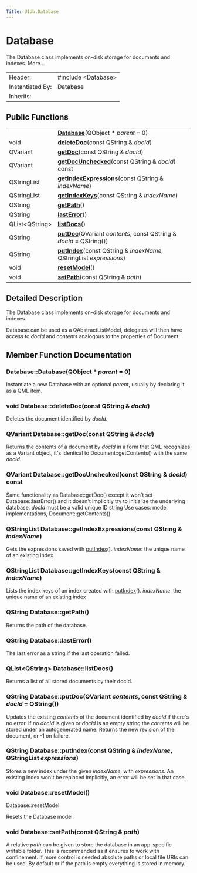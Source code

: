 ```yaml
---
Title: U1db.Database
---
```

        
Database
========

The Database class implements on-disk storage for documents and indexes. More...

|                  |                                                              |
|------------------|--------------------------------------------------------------|
| Header:          | <span class="preprocessor">\#include &lt;Database&gt;</span> |
| Instantiated By: | Database                                                     |
| Inherits:        |                                                              |

<span id="public-functions"></span>
Public Functions
----------------

|                      |                                                                                             |
|----------------------|---------------------------------------------------------------------------------------------|
|                      | **[Database](#Database)**(QObject \* *parent* = 0)                                |
| void                 | **[deleteDoc](#deleteDoc)**(const QString & *docId*)                              |
| QVariant             | **[getDoc](#getDoc)**(const QString & *docId*)                                    |
| QVariant             | **[getDocUnchecked](#getDocUnchecked)**(const QString & *docId*) const            |
| QStringList          | **[getIndexExpressions](#getIndexExpressions)**(const QString & *indexName*)      |
| QStringList          | **[getIndexKeys](#getIndexKeys)**(const QString & *indexName*)                    |
| QString              | **[getPath](#getPath)**()                                                         |
| QString              | **[lastError](#lastError)**()                                                     |
| QList&lt;QString&gt; | **[listDocs](#listDocs)**()                                                       |
| QString              | **[putDoc](#putDoc)**(QVariant *contents*, const QString & *docId* = QString())   |
| QString              | **[putIndex](#putIndex)**(const QString & *indexName*, QStringList *expressions*) |
| void                 | **[resetModel](#resetModel)**()                                                   |
| void                 | **[setPath](#setPath)**(const QString & *path*)                                   |

<span id="details"></span>
Detailed Description
--------------------

The Database class implements on-disk storage for documents and indexes.

Database can be used as a QAbstractListModel, delegates will then have access to *docId* and *contents* analogous to the properties of Document.

Member Function Documentation
-----------------------------

### <span id="Database"></span>Database::<span class="name">Database</span>(<span class="type">QObject</span> \* *parent* = 0)

Instantiate a new Database with an optional *parent*, usually by declaring it as a QML item.

### <span id="deleteDoc"></span><span class="type">void</span> Database::<span class="name">deleteDoc</span>(const <span class="type">QString</span> & *docId*)

Deletes the document identified by *docId*.

### <span id="getDoc"></span><span class="type">QVariant</span> Database::<span class="name">getDoc</span>(const <span class="type">QString</span> & *docId*)

Returns the contents of a document by *docId* in a form that QML recognizes as a Variant object, it's identical to Document::getContents() with the same *docId*.

### <span id="getDocUnchecked"></span><span class="type">QVariant</span> Database::<span class="name">getDocUnchecked</span>(const <span class="type">QString</span> & *docId*) const

Same functionality as Database::getDoc() except it won't set Database::lastError() and it doesn't implicitly try to initialize the underlying database. *docId* must be a valid unique ID string Use cases: model implementations, Document::getContents()

### <span id="getIndexExpressions"></span><span class="type">QStringList</span> Database::<span class="name">getIndexExpressions</span>(const <span class="type">QString</span> & *indexName*)

Gets the expressions saved with [putIndex](#putIndex)(). *indexName*: the unique name of an existing index

### <span id="getIndexKeys"></span><span class="type">QStringList</span> Database::<span class="name">getIndexKeys</span>(const <span class="type">QString</span> & *indexName*)

Lists the index keys of an index created with [putIndex](#putIndex)(). *indexName*: the unique name of an existing index

### <span id="getPath"></span><span class="type">QString</span> Database::<span class="name">getPath</span>()

Returns the path of the database.

### <span id="lastError"></span><span class="type">QString</span> Database::<span class="name">lastError</span>()

The last error as a string if the last operation failed.

### <span id="listDocs"></span><span class="type">QList</span>&lt;<span class="type">QString</span>&gt; Database::<span class="name">listDocs</span>()

Returns a list of all stored documents by their docId.

### <span id="putDoc"></span><span class="type">QString</span> Database::<span class="name">putDoc</span>(<span class="type">QVariant</span> *contents*, const <span class="type">QString</span> & *docId* = QString())

Updates the existing *contents* of the document identified by *docId* if there's no error. If no *docId* is given or *docId* is an empty string the *contents* will be stored under an autogenerated name. Returns the new revision of the document, or -1 on failure.

### <span id="putIndex"></span><span class="type">QString</span> Database::<span class="name">putIndex</span>(const <span class="type">QString</span> & *indexName*, <span class="type">QStringList</span> *expressions*)

Stores a new index under the given *indexName*, with *expressions*. An existing index won't be replaced implicitly, an error will be set in that case.

### <span id="resetModel"></span><span class="type">void</span> Database::<span class="name">resetModel</span>()

Database::resetModel

Resets the Database model.

### <span id="setPath"></span><span class="type">void</span> Database::<span class="name">setPath</span>(const <span class="type">QString</span> & *path*)

A relative *path* can be given to store the database in an app-specific writable folder. This is recommended as it ensures to work with confinement. If more control is needed absolute paths or local file URIs can be used. By default or if the path is empty everything is stored in memory.

